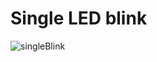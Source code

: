 # Single LED blink

![singleBlink](https://github.com/Edveika/Arduino-LED/assets/113787144/e43ef5fe-7259-4fa2-8bb9-50d1fcfed2da)
